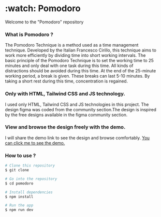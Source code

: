 <h1>:watch: Pomodoro</h1>
<p>Welcome to the "Pomodoro" repository</p>

<h3>What is Pomodoro ?</h3>
<p>The Pomodoro Technique is a method used as a time management technique. Developed by the Italian Francesco Cirillo, this technique aims to work more efficiently by dividing time into short working intervals.
The basic principle of the Pomodoro Technique is to set the working time to 25 minutes and only deal with one task during this time. All kinds of distractions should be avoided during this time. At the end of the 25-minute working period, a break is given. These breaks can last 5-10 minutes. By taking a short rest during this time, concentration is regained.</p>

<h3>Only with HTML, Tailwind CSS and JS technology.</h3>
<p>I used only HTML, Tailwind CSS and JS technologies in this project. The design figma was coded from the community section.The design is inspired by the free designs available in the figma community section.</p>

<h3>View and browse the design freely with the demo.</h3>
<p>I will share the demo link to see the design and browse comfortably. <a href="https://pomodoro-cemtatli.vercel.app/" target="_blank">You can click me to see the demo.</a></p>

<h3>How to use ?</h3>

```bash
# Clone this repository
$ git clone

# Go into the repository
$ cd pomodoro

# Install dependencies
$ npm install

# Run the app
$ npm run dev

```

